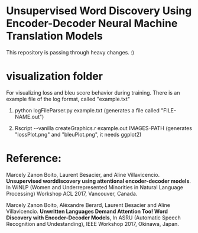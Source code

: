 # Unsupervised Word Discovery Using Encoder-Decoder Neural Machine Translation Models

This repository is passing through heavy changes. :)


# visualization folder

For visualizing loss and bleu score behavior during training. There is an example file of the log format, called "example.txt"

1) python logFileParser.py example.txt (generates a file called "FILE-NAME.out")

2) Rscript --vanilla createGraphics.r example.out IMAGES-PATH (generates "lossPlot.png" and "bleuPlot.png", it needs ggplot2)



# Reference:

Marcely Zanon Boito,  Laurent Besacier,  and Aline Villavicencio. **Unsupervised worddiscovery using attentional encoder-decoder models**.   In WiNLP (Women and Underrepresented Minorities in Natural Language Processing) Workshop ACL 2017, Vancouver, Canada.

Marcely Zanon Boito, Aléxandre Berard, Laurent Besacier and Aline Villavicencio. **Unwritten Languages Demand Attention Too! Word Discovery with Encoder-Decoder Models**, In ASRU (Automatic Speech Recognition and Undestanding), IEEE Workshop 2017, Okinawa, Japan.

